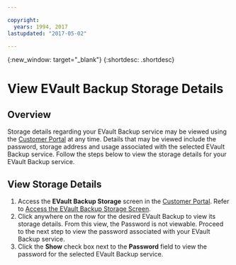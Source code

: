 ```yaml
---

copyright:
  years: 1994, 2017
lastupdated: "2017-05-02"

---
```

{:new_window: target="_blank"}
{:shortdesc: .shortdesc}

# View EVault Backup Storage Details

## Overview

Storage details regarding your EVault Backup service may be viewed using the [Customer Portal](http://www.control.softlayer.com/) at any time. Details that may be viewed include the password, storage address and usage associated with the selected EVault Backup service. Follow the steps below to view the storage details for your EVault Backup service.

## View Storage Details

1. Access the **EVault Backup Storage** screen in the [Customer Portal](http://www.control.softlayer.com/). Refer to [Access the EVault Backup Storage Screen](/docs/infrastructure/Backup/access-evault-backup-storage-screen.html).
2. Click anywhere on the row for the desired EVault Backup to view its storage details. From this view, the Password is not viewable. Proceed to the next step to view the password associated with your EVault Backup service.
3. Click the **Show** check box next to the **Password** field to view the password for the selected EVault Backup service.

